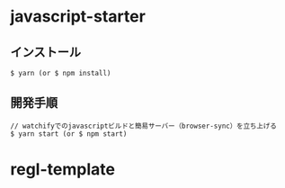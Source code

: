 # javascript-starter

## インストール

```
$ yarn (or $ npm install)
```

## 開発手順

```
// watchifyでのjavascriptビルドと簡易サーバー（browser-sync）を立ち上げる
$ yarn start (or $ npm start)
```
# regl-template
